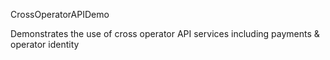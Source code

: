 CrossOperatorAPIDemo

Demonstrates the use of cross operator API services including payments &amp; operator identity
